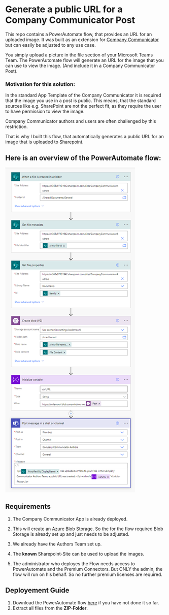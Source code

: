 # Generate a public URL for a Company Communicator Post
This repo contains a PowerAutomate flow, that provides an URL for an uploaded image.
It was built as an extension for [Company Communicator](https://github.com/OfficeDev/microsoft-teams-apps-company-communicator) but can easily be adjusted to any use case.

You simply upload a picture in the file section of your Microsoft Teams Team.
The PowerAutomate flow will generate an URL for the image that you can use to view the image.
(And include it in a Company Communicator Post).

### Motivation for this solution:
In the standard App Template of the Company Communicator it is required that the image you use in a post is public.
This means, that the standard sources like e.g. SharePoint are not the perfect fit, as they require the user to have permission to view the image.

Company Communicator authors and users are often challenged by this restriction.

That is why I built this flow, that automatically generates a public URL for an image that is uploaded to Sharepoint.

## Here is an overview of the PowerAutomate flow:

![Flow Overview](https://github.com/MSFT-srothhaupt/CreateImageURLforCC/blob/main/Deployment_Photos/FlowOverview.png)

## Requirements

1. The Company Communicator App is already deployed.
1. This will create an Azure Blob Storage. So the for the flow required Blob Storage is already set up and just needs to be adjusted.
2. We already have the Authors Team set up. 
3. The **known** Sharepoint-Site can be used to upload the images.
	
2. The administrator who deployes the Flow needs access to PowerAutomate and the Premium Connectors. 
But ONLY the admin, the flow will run on his behalf. So no further premium licenses are required.

## Deployement Guide

1. Download the PowerAutomate flow [here](https://github.com/MSFT-srothhaupt/CreateImageURLforCC/raw/main/CreateaURLforuploadedimages._20220707142958.zip) if you have not done it so far.
2. Extract all files from the **ZIP-Folder**.